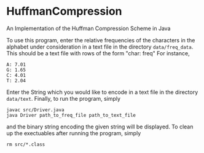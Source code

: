 # HuffmanCompression
An Implementation of the Huffman Compression Scheme in Java

To use this program, enter the relative frequencies of the characters in the alphabet under consideration in a text file
in the directory ```data/freq_data```. This should be a text file with rows of the form "char: freq"
For instance, 
```
A: 7.01
G: 1.65
C: 4.01
T: 2.04
```
Enter the String which you would like to encode in a text file in the directory ```data/text```. Finally, to run the program, simply
```
javac src/Driver.java
java Driver path_to_freq_file path_to_text_file
```
and the binary string encoding the given string will be displayed. To clean up the exectuables after running the program, simply
```
rm src/*.class
```
